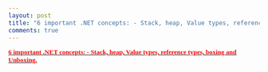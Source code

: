 ```yaml
---
layout: post
title: "6 important .NET concepts: - Stack, heap, Value types, reference types, boxing and Unboxing."
comments: true
---
```

<p style="text-align: left;"><strong><span style="color: #ff0000; font-family: andale mono,times; font-size: small;"><a href="http://www.codeproject.com/KB/dotnet/6importentStepsDotNet.aspx"><span style="color: #ff0000;">6 important .NET concepts: - Stack, heap, Value types, reference types, boxing and Unboxing.</span></a></span></strong></p>
<p style="text-align: left;">&nbsp;</p>
